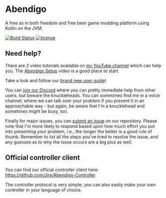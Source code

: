 # Abendigo
A free as in both freedom and free beer game modding platform using Kotlin on the JVM.

[![Build Status](https://travis-ci.org/Jire/Abendigo.svg?branch=master)](https://travis-ci.org/Jire/Abendigo)
[![license](https://img.shields.io/github/license/Jire/Abendigo.svg)](https://github.com/Jire/Abendigo/blob/master/LICENSE.txt)

## Need help?

There are 2 video tutorials available on [my YouTube channel](https://www.youtube.com/channel/UC8dhWlMqCoCxYD1M2TnUHwA) which can help you. The [Abendigo Setup](https://www.youtube.com/watch?v=0jd0fDMDjxw) video is a good place to start.

Take a look and follow our [brand new user guide](https://github.com/Jire/Abendigo/blob/master/USER_GUIDE.md)!

You can [join our Discord](https://discord.gg/bMPe8w3) where you can pretty immediate help from other users, but beware the knuckleheads. You can sometimes find me in a voice channel, where we can talk over your problem if you present it in an approachable way - but again, be aware that I'm a knucklehead and sometimes might be busy, too.

Finally for major issues, you can [submit an issue](https://github.com/Jire/Abendigo/issues/new) on our repository. Please note that I'm more likely to respond based upon how much effort you put into presenting your problem, i.e., the longer the better is a good rule of thumb. Remember to list all the steps you've tried to resolve the issue, and any guesses as to why the issue occurs are a big plus as well.

## Official controller client

You can find our official controller client here: https://github.com/Jire/Abendigo-Controller

The controller protocol is very simple, you can also easily make your own controller in your language of choice.
